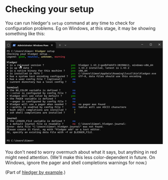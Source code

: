 # Checking your setup

You can run hledger's `setup` command at any time to check for configuration problems.
Eg on Windows, at this stage, it may be showing something like this:

![hledger setup in powershell](images/hledger-setup-1-powershell.png)

You don't need to worry overmuch about what it says, but anything in red might need attention. (We'll make this less color-dependent in future. On Windows, ignore the pager and shell completions warnings for now.)

<!--
```
$ hledger setup
PS C:\Users\Simon> hledger setup
Checking your hledger setup..
Legend: good, neutral, unknown, warning

hledger
* is a released version ?                  yes  hledger 1.43.2-gedbf4d4f3-20250613, windows-x86_64
* is up to date ?                          yes  1.43.2 installed, latest is 1.43.2
* is a native binary for this machine ?    yes  x86_64
* is installed in PATH ?                   yes  C:\Users\Simon\AppData\Roaming\local\bin\hledger.exe
* has a system text encoding configured ?  yes  UTF-8, data files should use this encoding
* has a user config file ? (optional)       no
* current directory has a local config ?    no

terminal
* the NO_COLOR variable is defined ?        no
* --color is configured by config file ?    no
* hledger will use color by default ?      yes
* the PAGER variable is defined ?           no
* --pager is configured by config file ?    no
* hledger will use a pager when needed ?    no  no pager was found
* --pretty is enabled by config file ?      no  tables will use ASCII characters
* bash shell completions are installed ?     ?
* zsh shell completions are installed ?      ?

journal
* the LEDGER_FILE variable is defined ?     no
* a default journal file is readable ?      no  C:\Users\Simon\.hledger.journal:
Error: data file "C:\Users\Simon\.hledger.journal" was not found.
Please create it first, eg with "hledger add" or a text editor.
Or, specify an existing data file with -f or $LEDGER_FILE.


PS C:\Users\Simon>
```
-->

(Part of [hledger by example](hledger-by-example.md).)

